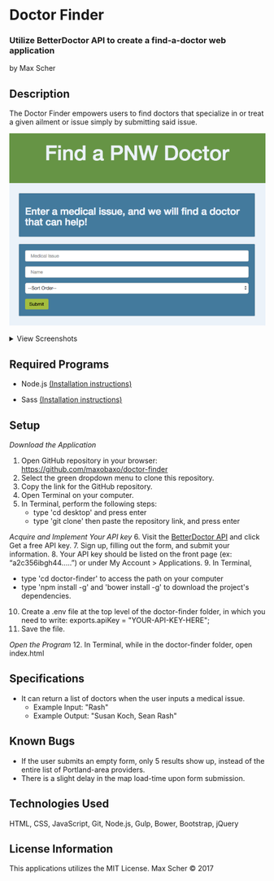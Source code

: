 # Doctor Finder
### Utilize BetterDoctor API to create a find-a-doctor web application
by Max Scher

## Description
The Doctor Finder empowers users to find doctors that specialize in or treat a given ailment or issue simply by submitting said issue.

![homepageScreenshot](/assets/homepagePNW.png?raw=true)

<details>
<summary>View Screenshots</summary>
  ![formAndMap](/assets/formandmap.png?raw=true)
  ![results](/assets/results.png?raw=true)
</details>

## Required Programs
* Node.js [(Installation instructions)](https://www.learnhowtoprogram.com/javascript/getting-started-with-javascript-2f9a73dc-b7f5-4a22-9101-e69d49f552ac/installing-node-js)

* Sass [(Installation instructions)](https://www.learnhowtoprogram.com/javascript/modern-js-apps/sass-with-gulp)

## Setup
_Download the Application_
1. Open GitHub repository in your browser: https://github.com/maxobaxo/doctor-finder
2. Select the green dropdown menu to clone this repository.
3. Copy the link for the GitHub repository.
4. Open Terminal on your computer.
5. In Terminal, perform the following steps:
    * type 'cd desktop' and press enter
    * type 'git clone' then paste the repository link, and press enter

_Acquire and Implement Your API key_
6. Visit the [BetterDoctor API](https://developer.betterdoctor.com/) and click Get a free API key.
7. Sign up, filling out the form, and submit your information.
8. Your API key should be listed on the front page (ex: “a2c356ibgh44…..”) or under My Account > Applications.
9. In Terminal,
  * type 'cd doctor-finder' to access the path on your computer
  * type 'npm install -g' and 'bower install -g' to download the project's dependencies.
10. Create a .env file at the top level of the doctor-finder folder, in which you need to write: exports.apiKey = "YOUR-API-KEY-HERE";
11. Save the file.

_Open the Program_
12. In Terminal, while in the doctor-finder folder, open index.html


## Specifications
* It can return a list of doctors when the user inputs a medical issue.
  * Example Input: "Rash"
  * Example Output: "Susan Koch, Sean Rash"

## Known Bugs
* If the user submits an empty form, only 5 results show up, instead of the entire list of Portland-area providers.
* There is a slight delay in the map load-time upon form submission.


## Technologies Used
HTML, CSS, JavaScript, Git, Node.js, Gulp, Bower, Bootstrap, jQuery

## License Information
This applications utilizes the MIT License.
Max Scher &copy; 2017
